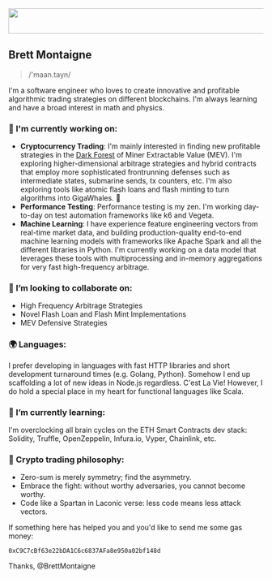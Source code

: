 <img src="https://user-images.githubusercontent.com/78888068/133157099-6e27cf4b-6382-4c31-a562-337d062f8e6e.gif" width="1080" height="50"/>

## Brett Montaigne
> /'maan.tayn/

I'm a software engineer who loves to create innovative and profitable algorithmic trading strategies on different blockchains. I'm always learning and have a broad interest in math and physics.

### 🔭 I'm currently working on:
* **Cryptocurrency Trading**: I'm mainly interested in finding new profitable strategies in the [Dark Forest](https://www.paradigm.xyz/2020/08/ethereum-is-a-dark-forest/) of Miner Extractable Value (MEV). 
I'm exploring higher-dimensional arbitrage strategies and hybrid contracts that employ more sophisticated frontrunning defenses such as intermediate states, submarine sends, tx counters, etc. I'm also exploring tools like atomic flash loans and flash minting to turn algorithms into GigaWhales. 🐋
* **Performance Testing**: Performance testing is my zen. I'm working day-to-day on test automation frameworks like k6 and Vegeta.
* **Machine Learning**: I have experience feature engineering vectors from real-time market data, and building production-quality end-to-end machine learning models with frameworks like Apache Spark and all the different libraries in Python. I'm currently working on a data model that leverages these tools with multiprocessing and in-memory aggregations for very fast high-frequency arbitrage.

### 🤝 I’m looking to collaborate on:
* High Frequency Arbitrage Strategies
* Novel Flash Loan and Flash Mint Implementations
* MEV Defensive Strategies

### 🌍 Languages:
I prefer developing in languages with fast HTTP libraries and short development turnaround times (e.g. Golang, Python). 
Somehow I end up scaffolding a lot of new ideas in Node.js regardless. C'est La Vie!
However, I do hold a special place in my heart for functional languages like Scala.

### 🌱 I’m currently learning:
I'm overclocking all brain cycles on the ETH Smart Contracts dev stack: Solidity, Truffle, OpenZeppelin, Infura.io, Vyper, Chainlink, etc.

### 🧘 Crypto trading philosophy:
- Zero-sum is merely symmetry; find the asymmetry. 
- Embrace the fight: without worthy adversaries, you cannot become worthy.
- Code like a Spartan in Laconic verse: less code means less attack vectors.


If something here has helped you and you'd like to send me some gas money:

`0xC9C7cBf63e22bDA1C6c6837AFa8e950a02bf148d`

Thanks, @BrettMontaigne
